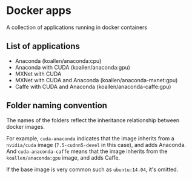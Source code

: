 # Docker apps
A collection of applications running in docker containers

## List of applications
- Anaconda (koallen/anaconda:cpu)
- Anaconda with CUDA (koallen/anaconda:gpu)
- MXNet with CUDA
- MXNet with CUDA and Anaconda (koallen/anaconda-mxnet:gpu)
- Caffe with CUDA and Anaconda (koallen/anaconda-caffe:gpu)

## Folder naming convention
The names of the folders reflect the inheritance relationship between docker images.

For example, `cuda-anaconda` indicates that the image inherits from a `nvidia/cuda` image (`7.5-cudnn5-devel` in this case), and adds Anaconda. And `cuda-anaconda-caffe` means that the image inherits from the `koallen/anaconda:gpu` image, and adds Caffe.

If the base image is very common such as `ubuntu:14.04`, it's omitted.
